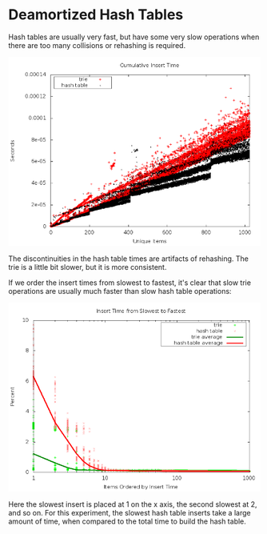 Deamortized Hash Tables
======================

Hash tables are usually very fast, but have some very slow operations when there are too many collisions or rehashing is required.

![](insert-cumulative.png "Cumulative Insert Times")

The discontinuities in the hash table times are artifacts of rehashing.
The trie is a little bit slower, but it is more consistent.

If we order the insert times from slowest to fastest, it's clear that slow trie operations are usually much faster than slow hash table operations:

![](insert-gini.png "Insert Times From Slowest to Fastest")

Here the slowest insert is placed at 1 on the x axis, the second slowest at 2, and so on.
For this experiment, the slowest hash table inserts take a large amount of time, when compared to the total time to build the hash table.
